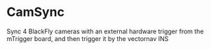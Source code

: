# CamSync

Sync 4 BlackFly cameras with an external hardware trigger from the mTrigger board, and then trigger it by the vectornav INS